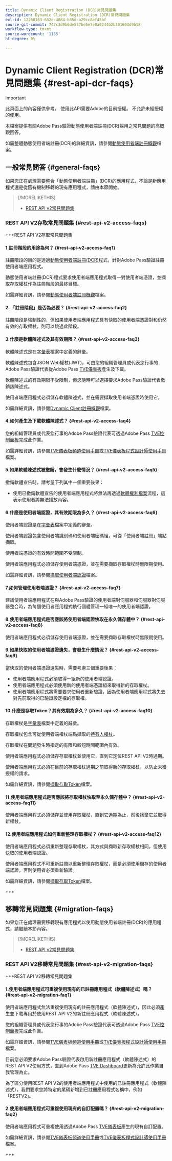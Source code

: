 ```yaml
---
title: Dynamic Client Registration (DCR)常見問題集
description: Dynamic Client Registration (DCR)常見問題集
exl-id: 12268163-632e-4884-b35d-a29cc8ef45bf
source-git-commit: 747c3d9b6de537be5e7e0a0244b2b301603d9b18
workflow-type: tm+mt
source-wordcount: '1135'
ht-degree: 0%

---
```


# Dynamic Client Registration (DCR)常見問題集 {#rest-api-dcr-faqs}

>[!IMPORTANT]
>
> 此頁面上的內容僅供參考。 使用此API需要Adobe的目前授權。 不允許未經授權的使用。

本檔案提供有關Adobe Pass驗證動態使用者端註冊(DCR)採用之常見問題的高概觀回答。

如需整體動態使用者端註冊(DCR)的詳細資訊，請參閱[動態使用者端註冊概觀](/help/authentication/integration-guide-programmers/rest-apis/rest-api-dcr/dynamic-client-registration-overview.md)檔案。

## 一般常見問答 {#general-faqs}

如果您正在處理需要整合「動態使用者端註冊」(DCR)的應用程式，不論是新應用程式還是從舊有機制移轉的現有應用程式，請由本節開始。

>[!MORELIKETHIS]
>
> * [REST API v2常見問題集](/help/authentication/integration-guide-programmers/rest-apis/rest-api-v2/rest-api-v2-faqs.md#general-faqs)

### REST API V2存取常見問題集 {#rest-api-v2-access-faqs}

+++REST API V2存取常見問題集

#### 1.註冊階段的用途為何？ {#rest-api-v2-access-faq1}

註冊階段的目的是透過[動態使用者端註冊(DCR)](/help/authentication/integration-guide-programmers/rest-apis/rest-api-v2/rest-api-v2-glossary.md#dcr)程式，針對Adobe Pass驗證註冊使用者端應用程式。

動態使用者端註冊(DCR)程式要求使用者端應用程式取得一對使用者端憑證，並擷取存取權杖作為註冊階段的最終目標。

如需詳細資訊，請參閱[動態使用者端註冊概觀](/help/authentication/integration-guide-programmers/rest-apis/rest-api-dcr/dynamic-client-registration-overview.md)檔案。

#### 2. 「註冊階段」是否為必要？ {#rest-api-v2-access-faq2}

註冊階段是強制性的，但如果使用者端應用程式具有快取的使用者端憑證對和仍然有效的存取權杖，則可以跳過此階段。

#### 3.什麼是軟體陳述式及其有效期限？ {#rest-api-v2-access-faq3}

軟體陳述式是在[字彙表](/help/authentication/integration-guide-programmers/rest-apis/rest-api-v2/rest-api-v2-glossary.md#software-statement)檔案中定義的辭彙。

軟體陳述式包含JSON Web權杖(JWT)，可由您的組織管理員或代表您行事的Adobe Pass驗證代表從Adobe Pass [TVE儀表板](/help/authentication/integration-guide-programmers/rest-apis/rest-api-v2/rest-api-v2-glossary.md#tve-dashboard)產生及下載。

軟體陳述式的有效期限不受限制，但您隨時可以選擇要求Adobe Pass驗證代表撤銷該陳述式。

使用者端應用程式必須儲存軟體陳述式，並在需要擷取使用者端憑證時使用它。

如需詳細資訊，請參閱[Dynamic Client註冊概觀](/help/authentication/integration-guide-programmers/rest-apis/rest-api-dcr/dynamic-client-registration-overview.md)檔案。

#### 4.如何產生及下載軟體陳述式？ {#rest-api-v2-access-faq4}

您的組織管理員或代表您行事的Adobe Pass驗證代表可透過Adobe Pass [TVE控制面板](/help/authentication/integration-guide-programmers/rest-apis/rest-api-v2/rest-api-v2-glossary.md#tve-dashboard)完成此作業。

如需詳細資訊，請參閱[TVE儀表板頻道使用手冊](/help/authentication/user-guide-tve-dashboard/tve-dashboard-channels.md#registered-applications)或[TVE儀表板程式設計師使用手冊](/help/authentication/user-guide-tve-dashboard/tve-dashboard-programmers.md#registered-applications)檔案。

#### 5.如果軟體陳述式被撤銷，會發生什麼情況？ {#rest-api-v2-access-faq5}

撤銷軟體宣告時，請考量下列其中一個重要後果：

* 使用已撤銷軟體宣告的使用者端應用程式將無法再透過[軟體權利檔案](/help/authentication/integration-guide-programmers/rest-apis/rest-api-v2/rest-api-v2-glossary.md#entitlement)流程，這表示使用者將無法播放內容。

#### 6.什麼是使用者端認證，其有效期限為多久？ {#rest-api-v2-access-faq6}

使用者端認證是在[字彙表](/help/authentication/integration-guide-programmers/rest-apis/rest-api-v2/rest-api-v2-glossary.md#client-credentials)檔案中定義的辭彙。

使用者端認證包含使用者端識別碼和使用者端密碼組，可從「使用者端註冊」端點擷取。

使用者端憑證的有效時間範圍不受限制。

使用者端應用程式必須儲存使用者端憑證，並在需要擷取存取權杖時無限期使用。

如需詳細資訊，請參閱[擷取使用者端認證](/help/authentication/integration-guide-programmers/rest-apis/rest-api-dcr/apis/dynamic-client-registration-apis-retrieve-client-credentials.md)檔案。

#### 7.如何管理使用者端憑證？ {#rest-api-v2-access-faq7}

建議使用者端應用程式在與Adobe Pass驗證的使用者端對伺服器和伺服器對伺服器整合時，為每個使用者應用程式執行個體管理一組唯一的使用者端認證。

#### 8.使用者端應用程式是否應該將使用者端認證快取在永久儲存體中？ {#rest-api-v2-access-faq8}

使用者端應用程式必須儲存使用者端憑證，並在需要擷取存取權杖時無限期使用。

#### 9.如果快取的使用者端憑證遺失，會發生什麼情況？ {#rest-api-v2-access-faq9}

當快取的使用者端憑證遺失時，需要考慮三個重要後果：

* 使用者端應用程式必須取得一組新的使用者端認證。
* 使用者端應用程式必須使用新的使用者端憑證組來取得新的存取權杖。
* 使用者端應用程式將需要要求使用者重新驗證，因為使用者端應用程式將失去對先前取得的已驗證設定檔的存取權。

#### 10.什麼是存取Token？其有效期為多久？ {#rest-api-v2-access-faq10}

存取權杖是[字彙表](/help/authentication/integration-guide-programmers/rest-apis/rest-api-v2/rest-api-v2-glossary.md#access-token)檔案中定義的辭彙。

存取權杖包含可從使用者端權杖端點擷取的[持有人權杖](/help/authentication/integration-guide-programmers/rest-apis/rest-api-v2/appendix/headers/rest-api-v2-appendix-headers-authorization.md)。

存取權杖在問題發生時指定的有限和較短時間範圍內有效。

使用者端應用程式必須儲存存取權杖並使用它，直到它定位REST API V2時過期。

使用者端應用程式必須在目前的存取權杖過期之前取得新的存取權杖，以防止未獲授權的請求。

如需詳細資訊，請參閱[擷取存取Token](/help/authentication/integration-guide-programmers/rest-apis/rest-api-dcr/apis/dynamic-client-registration-apis-retrieve-access-token.md)檔案。

#### 11.使用者端應用程式是否應該將存取權杖快取至永久儲存體中？ {#rest-api-v2-access-faq11}

使用者端應用程式必須儲存並使用存取權杖，直到它過期為止，然後捨棄它並取得新權杖。

#### 12.使用者端應用程式如何重新整理存取權杖？ {#rest-api-v2-access-faq12}

使用者端應用程式必須重新整理存取權杖，其方式與擷取新存取權杖相同，但使用快取的使用者端認證。

使用者端應用程式不可重新註冊以重新整理存取權杖，而是必須使用儲存的使用者端認證，否則使用者必須重新驗證。

如需詳細資訊，請參閱[擷取存取Token](/help/authentication/integration-guide-programmers/rest-apis/rest-api-dcr/apis/dynamic-client-registration-apis-retrieve-access-token.md)檔案。

+++

## 移轉常見問題集 {#migration-faqs}

如果您正在處理需要移轉現有應用程式以使用動態使用者端註冊(DCR)的應用程式，請繼續本節內容。

>[!MORELIKETHIS]
>
> * [REST API v2常見問題集](/help/authentication/integration-guide-programmers/rest-apis/rest-api-v2/rest-api-v2-faqs.md#migration-faqs)

### REST API V2移轉常見問題集 {#rest-api-v2-migration-faqs}

+++REST API V2移轉常見問題集

#### 1.使用者端應用程式可重複使用現有的已註冊應用程式（軟體陳述式）嗎？ {#rest-api-v2-migration-faq1}

使用者端應用程式無法重複使用現有的註冊應用程式（軟體陳述式），因此必須產生並下載專用於使用REST API V2的新註冊應用程式（軟體陳述式）。

您的組織管理員或代表您行事的Adobe Pass驗證代表可透過Adobe Pass [TVE控制面板](/help/authentication/integration-guide-programmers/rest-apis/rest-api-v2/rest-api-v2-glossary.md#tve-dashboard)完成此作業。

如需詳細資訊，請參閱[TVE儀表板頻道使用手冊](/help/authentication/user-guide-tve-dashboard/tve-dashboard-channels.md#registered-applications)或[TVE儀表板程式設計師使用手冊](/help/authentication/user-guide-tve-dashboard/tve-dashboard-programmers.md#registered-applications)檔案。

目前您必須要求Adobe Pass驗證代表啟用新註冊應用程式（軟體陳述式）的REST API V2使用方式，直到Adobe Pass [TVE Dashboard](/help/authentication/integration-guide-programmers/rest-apis/rest-api-v2/rest-api-v2-glossary.md#tve-dashboard)更新為允許此作業自我管理為止。

為了區分使用REST API V2的使用者端應用程式中使用的已註冊應用程式（軟體陳述式），我們要求您將特定的尾碼新增到已註冊應用程式名稱中，例如「RESTV2」。

#### 2.使用者端應用程式可重複使用現有的自訂配置嗎？ {#rest-api-v2-migration-faq2}

使用者端應用程式可重複使用透過Adobe Pass [TVE儀表板](/help/authentication/integration-guide-programmers/rest-apis/rest-api-v2/rest-api-v2-glossary.md#tve-dashboard)產生的現有自訂配置。

如需詳細資訊，請參閱[TVE儀表板頻道使用手冊](/help/authentication/user-guide-tve-dashboard/tve-dashboard-channels.md#custom-schemes)或[TVE儀表板程式設計師使用手冊](/help/authentication/user-guide-tve-dashboard/tve-dashboard-programmers.md#custom-schemes)檔案。

+++
